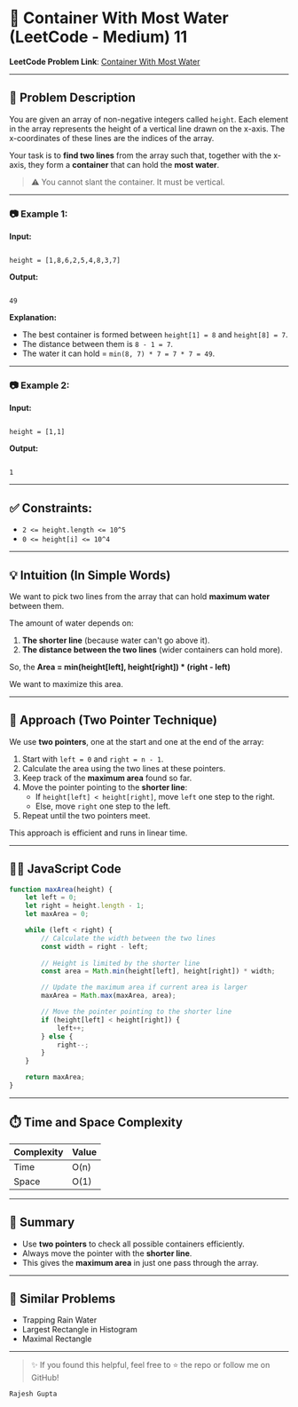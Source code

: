 
# 🧊 Container With Most Water (LeetCode - Medium) 11

**LeetCode Problem Link**: [Container With Most Water](https://leetcode.com/problems/container-with-most-water/)

---

## 🧠 Problem Description

You are given an array of non-negative integers called `height`. Each element in the array represents the height of a vertical line drawn on the x-axis. The x-coordinates of these lines are the indices of the array.

Your task is to **find two lines** from the array such that, together with the x-axis, they form a **container** that can hold the **most water**.

> ⚠️ You cannot slant the container. It must be vertical.

---

### 📷 Example 1:

**Input:**
```

height = [1,8,6,2,5,4,8,3,7]

```

**Output:**
```

49

```

**Explanation:**

- The best container is formed between `height[1] = 8` and `height[8] = 7`.
- The distance between them is `8 - 1 = 7`.
- The water it can hold = `min(8, 7) * 7 = 7 * 7 = 49`.

---

### 📷 Example 2:

**Input:**
```

height = [1,1]

```

**Output:**
```

1

````

---

## ✅ Constraints:

- `2 <= height.length <= 10^5`
- `0 <= height[i] <= 10^4`

---

## 💡 Intuition (In Simple Words)

We want to pick two lines from the array that can hold **maximum water** between them.

The amount of water depends on:
1. **The shorter line** (because water can't go above it).
2. **The distance between the two lines** (wider containers can hold more).

So, the **Area = min(height[left], height[right]) * (right - left)**

We want to maximize this area.

---

## 🏁 Approach (Two Pointer Technique)

We use **two pointers**, one at the start and one at the end of the array:

1. Start with `left = 0` and `right = n - 1`.
2. Calculate the area using the two lines at these pointers.
3. Keep track of the **maximum area** found so far.
4. Move the pointer pointing to the **shorter line**:
   - If `height[left] < height[right]`, move `left` one step to the right.
   - Else, move `right` one step to the left.
5. Repeat until the two pointers meet.

This approach is efficient and runs in linear time.

---

## 🧑‍💻 JavaScript Code

```javascript
function maxArea(height) {
    let left = 0;
    let right = height.length - 1;
    let maxArea = 0;

    while (left < right) {
        // Calculate the width between the two lines
        const width = right - left;
        
        // Height is limited by the shorter line
        const area = Math.min(height[left], height[right]) * width;

        // Update the maximum area if current area is larger
        maxArea = Math.max(maxArea, area);

        // Move the pointer pointing to the shorter line
        if (height[left] < height[right]) {
            left++;
        } else {
            right--;
        }
    }

    return maxArea;
}
````

---

## ⏱️ Time and Space Complexity

| Complexity | Value |
| ---------- | ----- |
| Time       | O(n)  |
| Space      | O(1)  |

---

## 📌 Summary

* Use **two pointers** to check all possible containers efficiently.
* Always move the pointer with the **shorter line**.
* This gives the **maximum area** in just one pass through the array.

---

## 📎 Similar Problems

* Trapping Rain Water
* Largest Rectangle in Histogram
* Maximal Rectangle

---

> ✨ If you found this helpful, feel free to ⭐ the repo or follow me on GitHub!

```
Rajesh Gupta
```


